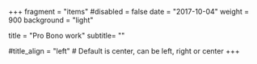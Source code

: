 +++
fragment = "items"
#disabled = false
date = "2017-10-04"
weight = 900
background = "light"

title = "Pro Bono work"
subtitle= ""

#title_align = "left" # Default is center, can be left, right or center
+++


